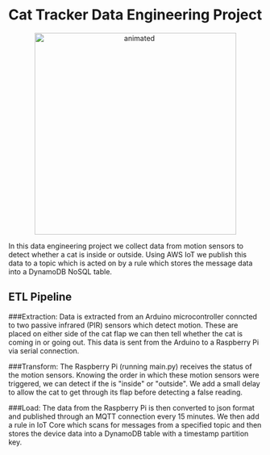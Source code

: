 # Cat Tracker Data Engineering Project

<p align="center">
  <img src="cat.gif" alt="animated" width="400"/>
</p>

In this data engineering project we collect data from motion sensors to detect whether a cat is inside or
outside. Using AWS IoT we publish this data to a topic which is acted on by a rule which stores the message
data into a DynamoDB NoSQL table. 


## ETL Pipeline

###Extraction:
Data is extracted from an Arduino microcontroller conncted to two passive infrared (PIR) sensors which detect motion. 
These are placed on either side of the cat flap we can then tell whether the cat is coming in or going out.
This data is sent from the Arduino to a Raspberry Pi via serial connection. 

###Transform:
The Raspberry Pi (running main.py) receives the status of the motion sensors. Knowing the order in which 
these motion sensors were triggered, we can detect if the is "inside" or "outside". We add a small delay to 
allow the cat to get through its flap before detecting a false reading. 

###Load: 
The data from the Raspberry Pi is then converted to json format and published through an MQTT connection
every 15 minutes. We then add a rule in IoT Core which scans for messages from a specified topic and then  
stores the device data into a DynamoDB table with a timestamp partition key.